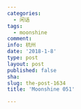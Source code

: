 ```yaml
---
categories:
  - 闲话
tags:
  - moonshine
comment: 
info: 杭州
date: '2018-1-8'
type: post
layout: post
published: false
sha: 
slug: the-post-1634
title: 'Moonshine 051'

---
```

